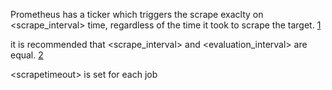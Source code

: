 Prometheus has a ticker which triggers the scrape exaclty on \<scrape\_interval\> time, regardless of the time it took to scrape the target. [1](https://utcc.utoronto.ca/~cks/space/blog/sysadmin/PrometheusScrapeIntervalBit)


it is recommended that \<scrape\_interval\> and \<evaluation\_interval\> are equal. [2](https://stackoverflow.com/questions/52167869/scrape-interval-and-evaluation-interval-in-prometheus)

\<scrapetimeout\> is set for each job


